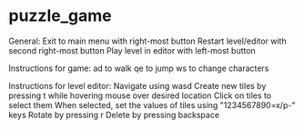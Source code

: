 # puzzle_game

General:
Exit to main menu with right-most button
Restart level/editor with second right-most button
Play level in editor with left-most button

Instructions for game:
ad to walk
qe to jump
ws to change characters

Instructions for level editor:
Navigate using wasd
Create new tiles by pressing t while hovering mouse over desired location
Click on tiles to select them
When selected, set the values of tiles using "1234567890=x/p-" keys
Rotate by pressing r
Delete by pressing backspace

